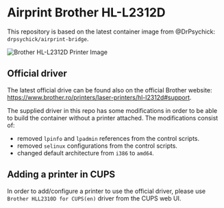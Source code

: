 # Airprint Brother HL-L2312D

This repository is based on the latest container image from @DrPsychick: `drpsychick/airprint-bridge`.

![Brother HL-L2312D Printer Image](https://www.brother.eu/-/media/product-images/devices/printers/hl/hll2312d/hll2312d_main.png)

## Official driver

The latest official drive can be found also on the official Brother website: https://www.brother.ro/printers/laser-printers/hl-l2312d#support.

The supplied driver in this repo has some modifications in order to be able to build the container without a printer attached. The modifications consist of:
  * removed `lpinfo` and `lpadmin` references from the control scripts.
  * removed `selinux` configurations from the control scripts.
  * changed default architecture from `i386` to `amd64`.

## Adding a printer in CUPS

In order to add/configure a printer to use the official driver, please use `Brother HLL2310D for CUPS(en)` driver from the CUPS web UI.
